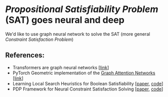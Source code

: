 # _Propositional Satisfiability Problem_ (SAT) goes neural and deep
We'd like to use graph neural network to solve the SAT (more general _Constraint Satisfaction Problem_)



## References:
+ Transformers are graph neural networks [[link](https://docs.dgl.ai/en/latest/tutorials/models/4_old_wines/7_transformer.html)]
+ PyTorch Geometric implementation of the [Graph Attention Networks](https://arxiv.org/pdf/1710.10903.pdf) [[link](https://pytorch-geometric.readthedocs.io/en/latest/_modules/torch_geometric/nn/conv/gat_conv.html#GATConv)]
+ Learning Local Search Heuristics for Boolean Satisfiability [[paper](https://papers.nips.cc/paper/9012-learning-local-search-heuristics-for-boolean-satisfiability.pdf), [code](https://github.com/emreyolcu/sat)]
+ PDP Framework for Neural Constraint Satisfaction Solving [[paper](https://arxiv.org/pdf/1903.01969.pdf), [code](https://github.com/microsoft/PDP-Solver)]
